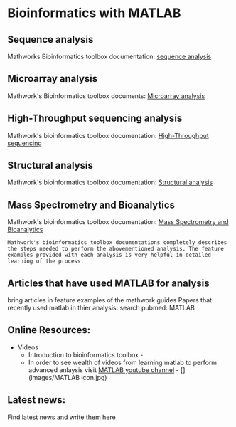 # Bioinformatics with MATLAB

## Sequence analysis

Mathworks Bioinformatics toolbox documentation: [sequence analysis](https://www.mathworks.com/help/bioinfo/sequence-analysis.html)

## Microarray analysis

Mathwork's Bioinformatics toolbox documents: [Microarray analysis](https://www.mathworks.com/help/bioinfo/microarray-analysis.html)

## High-Throughput sequencing analysis

Mathwork's bioinformatics toolbox documentation: [High-Throughput sequencing](https://www.mathworks.com/help/bioinfo/microarray-analysis.html)

## Structural analysis

Mathwork's bioinformatics toolbox documentation: [Structural analysis](https://www.mathworks.com/help/bioinfo/structural-analysis.html)

## Mass Spectrometry and Bioanalytics

Mathwork's bioinformatics toolbox documentation: [Mass Spectrometry and Bioanalytics](https://www.mathworks.com/help/bioinfo/mass-spectrometry-and-bioanalytics.html)

    Mathwork's bioinformatics toolbox documentations completely describes the steps needed to perform the abovementioned analysis. The feature examples provided with each analysis is very helpful in detailed learning of the process.


## Articles that have used MATLAB for analysis

bring articles in feature examples of the mathwork guides
Papers that recently used matlab in thier analysis: search pubmed: MATLAB



## Online Resources:

- Videos
    - Introduction to bioinformatics toolbox
            - [](https://www.youtube.com/watch?v=npp3zFv35rQ)   
    - In order to see wealth of videos from learning matlab to perform advanced anlaysis visit [MATLAB youtube channel](https://www.youtube.com/user/MATLAB)
            - [](images/MATLAB icon.jpg)   






## Latest news:

Find latest news and write them here



